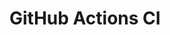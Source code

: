 # GitHub Actions CI















































































































































































































































































































































































































































































































































































































































































































































































































































































































































































































































































































































































































































































































































































































































